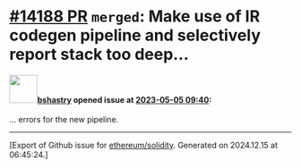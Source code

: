 # [\#14188 PR](https://github.com/ethereum/solidity/pull/14188) `merged`: Make use of IR codegen pipeline and selectively report stack too deep…

#### <img src="https://avatars.githubusercontent.com/u/2388185?v=4" width="50">[bshastry](https://github.com/bshastry) opened issue at [2023-05-05 09:40](https://github.com/ethereum/solidity/pull/14188):

… errors for the new pipeline.




-------------------------------------------------------------------------------



[Export of Github issue for [ethereum/solidity](https://github.com/ethereum/solidity). Generated on 2024.12.15 at 06:45:24.]
